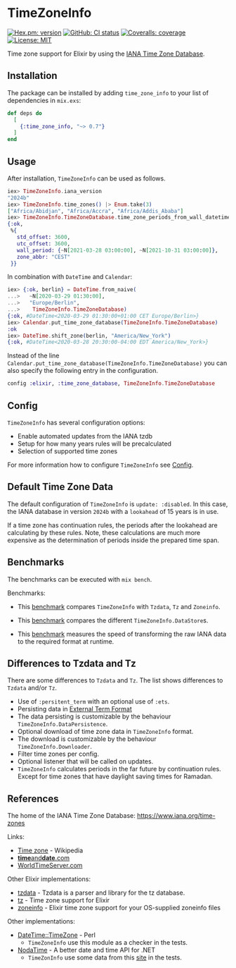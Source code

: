 # TimeZoneInfo
[![Hex.pm: version](https://img.shields.io/hexpm/v/time_zone_info.svg?style=flat-square)](https://hex.pm/packages/time_zone_info)
[![GitHub: CI status](https://img.shields.io/github/actions/workflow/status/hrzndhrn/time_zone_info/ci.yml?branch=main&style=flat-square)](https://github.com/hrzndhrn/time_zone_info/actions)
[![Coveralls: coverage](https://img.shields.io/coveralls/github/hrzndhrn/time_zone_info?style=flat-square)](https://coveralls.io/github/hrzndhrn/time_zone_info)
[![License: MIT](https://img.shields.io/badge/License-MIT-yellow.svg?style=flat-square)](https://github.com/hrzndhrn/time_zone_info/blob/main/LICENSE.md)

Time zone support for Elixir by using the
[IANA Time Zone Database](https://www.iana.org/time-zones).

## Installation

The package can be installed by adding `time_zone_info` to your list of
dependencies in `mix.exs`:

```elixir
def deps do
  [
    {:time_zone_info, "~> 0.7"}
  ]
end
```

## Usage

After installation, `TimeZoneInfo` can be used as follows.
```elixir
iex> TimeZoneInfo.iana_version
"2024b"
iex> TimeZoneInfo.time_zones() |> Enum.take(3)
["Africa/Abidjan", "Africa/Accra", "Africa/Addis_Ababa"]
iex> TimeZoneInfo.TimeZoneDatabase.time_zone_periods_from_wall_datetime(~N[2021-09-23 09:56:00], "Europe/Berlin")
{:ok,
 %{
   std_offset: 3600,
   utc_offset: 3600,
   wall_period: {~N[2021-03-28 03:00:00], ~N[2021-10-31 03:00:00]},
   zone_abbr: "CEST"
 }}
```

In combination with `DateTime` and `Calendar`:
```elixir
iex> {:ok, berlin} = DateTime.from_naive(
...>   ~N[2020-03-29 01:30:00],
...>   "Europe/Berlin",
...>    TimeZoneInfo.TimeZoneDatabase)
{:ok, #DateTime<2020-03-29 01:30:00+01:00 CET Europe/Berlin>}
iex> Calendar.put_time_zone_database(TimeZoneInfo.TimeZoneDatabase)
:ok
iex> DateTime.shift_zone(berlin, "America/New_York")
{:ok, #DateTime<2020-03-28 20:30:00-04:00 EDT America/New_York>}
```

Instead of the line
`Calendar.put_time_zone_database(TimeZoneInfo.TimeZoneDatabase)` you can also
specify the following entry in the configuration.
```elixir
config :elixir, :time_zone_database, TimeZoneInfo.TimeZoneDatabase
```

## Config

`TimeZoneInfo` has several configuration options:
+ Enable automated updates from the IANA tzdb
+ Setup for how many years rules will be precalculated
+ Selection of supported time zones

For more information how to configure `TimeZoneInfo` see
[Config](https://hexdocs.pm/time_zone_info/config.html).

## Default Time Zone Data

The default configuration of `TimeZoneInfo` is `update: :disabled`. In this
case, the IANA database in version `2024b` with a `lookahead` of 15 years is in
use.

If a time zone has continuation rules, the periods after the lookahead are
calculating by these rules. Note, these calculations are much more expensive as
the determination of periods inside the prepared time span.

## Benchmarks

The benchmarks can be executed with `mix bench`.

Benchmarks:
+ This [benchmark](https://github.com/hrzndhrn/time_zone_info/blob/main/bench/time_zone_database_bench.md)
  compares `TimeZoneInfo` with `Tzdata`, `Tz` and `Zoneinfo`.

+ This [benchmark](https://github.com/hrzndhrn/time_zone_info/blob/main/bench/stores_bench.md)
  compares the different `TimeZoneInfo.DataStore`s.

+ This [benchmark](https://github.com/hrzndhrn/time_zone_info/blob/main/bench/transform_bench.md)
  measures the speed of transforming the raw IANA data to the required format at
  runtime.

## Differences to Tzdata and Tz

There are some differences to `Tzdata` and `Tz`. The list shows differences to
`Tzdata` and/or `Tz`.

- Use of `:persitent_term` with an optional use of `:ets`.
- Persisting data in
  [External Term Format](http://erlang.org/doc/apps/erts/erl_ext_dist.html)
- The data persisting is customizable by the behaviour
  `TimeZoneInfo.DataPersistence`.
- Optional download of time zone data in `TimeZoneInfo` format.
- The download is customizable by the behaviour `TimeZoneInfo.Downloader`.
- Filter time zones per config.
- Optional listener that will be called on updates.
- `TimeZoneInfo` calculates periods in the far future by continuation rules.
  Except for time zones that have daylight saving times for Ramadan.

## References

The home of the IANA Time Zone Database: https://www.iana.org/time-zones

Links:
- [Time zone](https://en.wikipedia.org/wiki/Time_zone) - Wikipedia
- [**time**and**date**.com](https://www.timeanddate.com/)
- [WorldTimeServer.com](https://www.worldtimeserver.com/)

Other Elixir implementations:
- [tzdata](https://github.com/lau/tzdata) - Tzdata is a parser and library for
  the tz database.
- [tz](https://github.com/mathieuprog/tz) - Time zone support for Elixir
- [zoneinfo](https://github.com/smartrent/zoneinfo) - Elixir time zone support
  for your OS-supplied zoneinfo files

Other implementations:
- [DateTime::TimeZone](https://github.com/houseabsolute/DateTime-TimeZone) - Perl
  - `TimeZoneInfo` use this module as a checker in the tests.
- [NodaTime](https://nodatime.org/) - A better date and time API for .NET
  - `TimeZonInfo` use some data from this
    [site](https://nodatime.org/tzvalidate/generate?version=2019c) in the tests.
